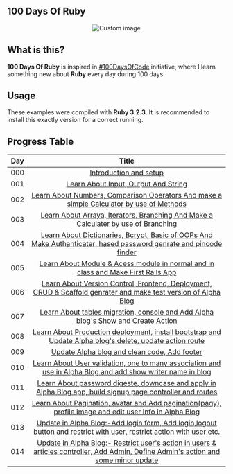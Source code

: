 ## 100 Days Of Ruby

<p align="center">
  <img src="https://raw.github.com/marcosvbras/100-days-of-ruby/master/images/ruby.png" alt="Custom image"/>
</p>

## What is this?

**100 Days Of Ruby** is inspired in [#100DaysOfCode](https://medium.freecodecamp.org/join-the-100daysofcode-556ddb4579e4) initiative, where I learn something new about **Ruby** every day during 100 days.


## Usage

These examples were compiled with **Ruby 3.2.3**. It is recommended to install this exactly version for a correct running.


## Progress Table


| Day | Title      |
| --- |:----------: |
| 000 | [Introduction and setup ](days0/setup.md) |
| 001 | [Learn About Input, Output And String ](days001) |
| 002 | [Learn About Numbers, Comparison Operators And make a simple Calculator by use of Methods](days002) |
| 003 | [Learn About Arraya, Iterators, Branching And Make a Calculater by use of Branching ](days003) |
| 004 | [Learn About Dictionaries, Bcrypt, Basic of OOPs And Make Authanticater, hased password genrate and pincode finder](days004) |
| 005 | [Learn About Module & Acess module in normal and in class and Make First Rails App ](days005) |
| 006 | [Learn About Version Control, Frontend, Deployment, CRUD & Scaffold genrater and make test version of Alpha Blog ](days006) |
| 007 | [Learn About tables migration, console and Add Alpha blog's Show and Create Action](days007) |
| 008 | [Learn About Production deployment, install bootstrap and Update Alpha blog's delete, update action route ](days008) |
| 009 | [Update Alpha blog and clean code, Add footer  ](https://github.com/ramgopalsiddh/100days_of_ruby/compare/be308f26b6023725d8d172cd42ec5c1f540f192f...74b9b3326e608bf5f91bfe13ba03ad5906ec2a4d) |
| 010 | [Learn About User validation, one to many association and use in Alpha Blog and add show writer name in blog ](https://github.com/ramgopalsiddh/100days_of_ruby/commits?author=ramgopalsiddh&since=2024-02-03&until=2024-02-03) |
| 011 | [Learn About password digeste, downcase  and apply in Alpha Blog app, build signup page controller and routes](https://github.com/ramgopalsiddh/100days_of_ruby/commits?author=ramgopalsiddh&since=2024-02-04&until=2024-02-04) |
| 012 | [Learn About Pagination, avatar and Add pagination(pagy), profile image and edit user info in Alpha Blog ](https://github.com/ramgopalsiddh/100days_of_ruby/commits?author=ramgopalsiddh&since=2024-02-05&until=2024-02-05) |
| 013 | [Update in Alpha Blog:-Add login form, Add login,logout button and restrict with user, restrict action with user etc.](https://github.com/ramgopalsiddh/100days_of_ruby/commits?author=ramgopalsiddh&since=2024-02-06&until=2024-02-06) |
| 014 | [Update in Alpha Blog:- Restrict user's action in users & articles controller, Add Admin, Define Admin's action and some minor update](https://github.com/ramgopalsiddh/100days_of_ruby/commits?author=ramgopalsiddh&since=2024-02-07&until=2024-02-07) |
